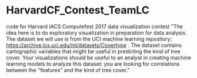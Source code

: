 # HarvardCF_Contest_TeamLC
code for Harvard IACS Computefest 2017 data visualization contest
"The idea here is to do exploratory visualization in preparation for data analysis. 
The dataset we will use is from the UCI machine learning repository: https://archive.ics.uci.edu/ml/datasets/Covertype . 
The dataset contains cartographic variables that might be useful in predicting the kind of tree cover.
Your visualizations should be useful to an analyst in creating machine learning models to analyze this dataset: 
you are looking for correlations between the "features" and the kind of tree cover."
